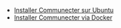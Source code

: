 - [Installer Communecter sur Ubuntu](https://wiki.communecter.org/en/installing-communect-on-ubuntu-16.04.html)
- [Installer Communecter via Docker](https://hackmd.co.tools/GYdgpgRmAsBswFoDMBWAnBB0AmBGXCAHAIawAMRSIwEsx0Axrg9EA===?view)
